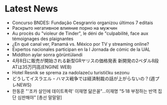 # Latest News
-  Concurso BNDES: Fundação Cesgranrio organizou últimos 7 editais
-  Раскрыто негативное влияние порно на мужчин
-  Au procès du "violeur de Tinder", le déni de "culpabilité, face aux témoignages des plaignantes
-  ¿En qué canal ver, Panamá vs. México por TV y streaming online?
-  Expertos nacionales participan en la I Jornada de cómic de la UAL
-  Middlton aylar sonra görüntüləndi
-  4月8日に販売が開始される新型GRヤリスの価格発表 新開発の2ペダル8段ATは35万円高(ENGINE WEB)
-  Hotel Resnik se sprema za nadolazeću turističku sezonu
-  どうしてイスラエル・ハマス戦争では経済制裁の話が上がらないの？(週プレNEWS)
-  한동훈 "'조카 살인에 데이트폭력' 이재명 닮은꼴"…이재명 "5·18 부정하는 반역 집단 심판해야" [총선 말말말]

